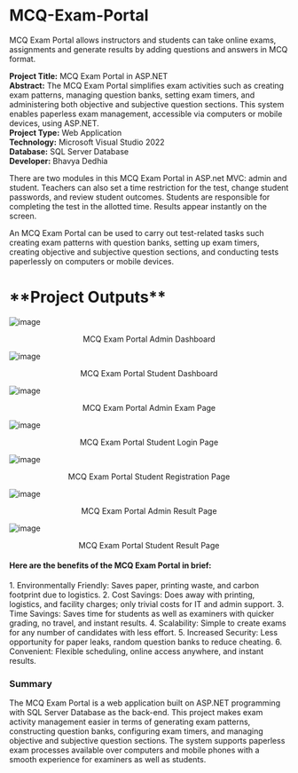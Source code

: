 # MCQ-Exam-Portal
MCQ Exam Portal allows instructors and students can take online exams, assignments and generate results by adding questions and answers in MCQ format.

**Project Title:** MCQ Exam Portal in ASP.NET<br>
**Abstract:** The MCQ Exam Portal simplifies exam activities such as creating exam patterns, managing question banks, setting exam timers, and administering both objective and subjective question sections. This system enables paperless exam management, accessible via computers or mobile devices, using ASP.NET.<br>
**Project Type:** Web Application<br>
**Technology:** Microsoft Visual Studio 2022<br>
**Database:** SQL Server Database<br>
**Developer:** Bhavya Dedhia<br>

There are two modules in this MCQ Exam Portal in ASP.net MVC: admin and student.  Teachers can also set a time restriction for the test, change student passwords, and review student outcomes.  Students are responsible for completing the test in the allotted time.  Results appear instantly on the screen.

An MCQ Exam Portal can be used to carry out test-related tasks such creating exam patterns with question banks, setting up exam timers, creating objective and subjective question sections, and conducting tests paperlessly on computers or mobile devices.

<h1>**Project Outputs**</h1>

![image](https://github.com/user-attachments/assets/a74fd88a-2ae0-47ed-8014-4452742bfeb0)
<center>MCQ Exam Portal Admin Dashboard</center>

![image](https://github.com/user-attachments/assets/7fd3ba32-4a38-49e9-a01a-fde4a69164be)
<center>MCQ Exam Portal Student Dashboard</center>

![image](https://github.com/user-attachments/assets/f6669e8c-d4ab-4fa5-960f-bf744a2ae5b6)
<center>MCQ Exam Portal Admin Exam Page</center>

![image](https://github.com/user-attachments/assets/124f4efa-f20f-460f-9763-469e8c5c8b62)
<center>MCQ Exam Portal Student Login Page</center>

![image](https://github.com/user-attachments/assets/c392b360-726e-4dd1-90d3-d6803d012f89)
<center>MCQ Exam Portal Student Registration Page</center>

![image](https://github.com/user-attachments/assets/0e4d1478-2275-4783-ac6e-efc3708e036b)
<center>MCQ Exam Portal Admin Result Page</center>

![image](https://github.com/user-attachments/assets/d1dc5c6e-6781-49f4-bf70-b11bf1c7e082)
<center>MCQ Exam Portal Student Result Page</center>


<h4>Here are the benefits of the MCQ Exam Portal in brief:</h4>
1. Environmentally Friendly: Saves paper, printing waste, and carbon footprint due to logistics.
2. Cost Savings: Does away with printing, logistics, and facility charges; only trivial costs for IT and admin support.
3. Time Savings: Saves time for students as well as examiners with quicker grading, no travel, and instant results.
4. Scalability: Simple to create exams for any number of candidates with less effort.
5. Increased Security: Less opportunity for paper leaks, random question banks to reduce cheating.
6. Convenient: Flexible scheduling, online access anywhere, and instant results.


<h3>Summary</h3>
The MCQ Exam Portal is a web application built on ASP.NET programming with SQL Server Database as the back-end. This project makes exam activity management easier in terms of generating exam patterns, constructing question banks, configuring exam timers, and managing objective and subjective question sections. The system supports paperless exam processes available over computers and mobile phones with a smooth experience for examiners as well as students.
